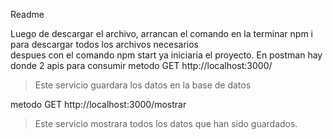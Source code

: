 Readme

Luego de descargar el archivo, arrancan el comando en la terminar npm i para descargar todos los archivos necesarios  
despues con el comando npm start ya iniciaria el proyecto.
En postman hay donde 2 apis para consumir
metodo GET http://localhost:3000/
>Este servicio guardara los datos en la base de datos

metodo GET http://localhost:3000/mostrar
>Este servicio mostrara todos los datos que han sido guardados.
